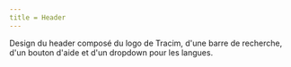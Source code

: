```yaml
---
title = Header
---
```


Design du header composé du logo de Tracim, d'une barre de recherche, d'un bouton d'aide et d'un dropdown pour les langues.